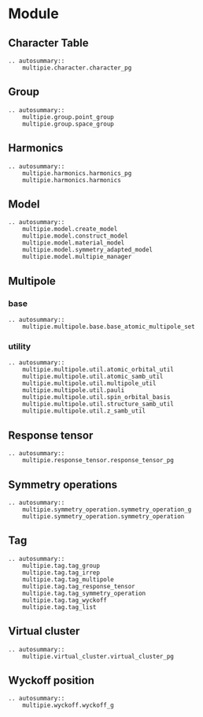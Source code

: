 # Module

## Character Table

```{eval-rst}
.. autosummary::
    multipie.character.character_pg
```

## Group

```{eval-rst}
.. autosummary::
    multipie.group.point_group
    multipie.group.space_group
```

## Harmonics

```{eval-rst}
.. autosummary::
    multipie.harmonics.harmonics_pg
    multipie.harmonics.harmonics
```

## Model

```{eval-rst}
.. autosummary::
    multipie.model.create_model
    multipie.model.construct_model
    multipie.model.material_model
    multipie.model.symmetry_adapted_model
    multipie.model.multipie_manager
```

## Multipole

### base

```{eval-rst}
.. autosummary::
    multipie.multipole.base.base_atomic_multipole_set
```

### utility

```{eval-rst}
.. autosummary::
    multipie.multipole.util.atomic_orbital_util
    multipie.multipole.util.atomic_samb_util
    multipie.multipole.util.multipole_util
    multipie.multipole.util.pauli
    multipie.multipole.util.spin_orbital_basis
    multipie.multipole.util.structure_samb_util
    multipie.multipole.util.z_samb_util
```

## Response tensor

```{eval-rst}
.. autosummary::
    multipie.response_tensor.response_tensor_pg
```

## Symmetry operations

```{eval-rst}
.. autosummary::
    multipie.symmetry_operation.symmetry_operation_g
    multipie.symmetry_operation.symmetry_operation
```

## Tag

```{eval-rst}
.. autosummary::
    multipie.tag.tag_group
    multipie.tag.tag_irrep
    multipie.tag.tag_multipole
    multipie.tag.tag_response_tensor
    multipie.tag.tag_symmetry_operation
    multipie.tag.tag_wyckoff
    multipie.tag.tag_list
```

## Virtual cluster

```{eval-rst}
.. autosummary::
    multipie.virtual_cluster.virtual_cluster_pg
```

## Wyckoff position

```{eval-rst}
.. autosummary::
    multipie.wyckoff.wyckoff_g
```

